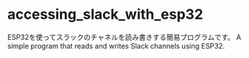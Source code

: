 # accessing_slack_with_esp32

ESP32を使ってスラックのチャネルを読み書きする簡易プログラムです。
A simple program that reads and writes Slack channels using ESP32.
